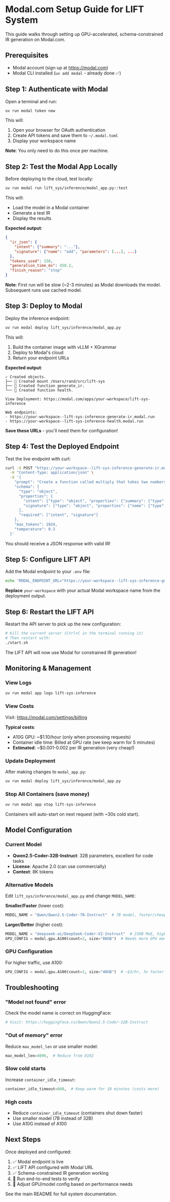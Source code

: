 # Modal.com Setup Guide for LIFT System

This guide walks through setting up GPU-accelerated, schema-constrained IR generation on Modal.com.

## Prerequisites

- Modal account (sign up at https://modal.com)
- Modal CLI installed (`uv add modal` - already done ✅)

## Step 1: Authenticate with Modal

Open a terminal and run:

```bash
uv run modal token new
```

This will:
1. Open your browser for OAuth authentication
2. Create API tokens and save them to `~/.modal.toml`
3. Display your workspace name

**Note**: You only need to do this once per machine.

## Step 2: Test the Modal App Locally

Before deploying to the cloud, test locally:

```bash
uv run modal run lift_sys/inference/modal_app.py::test
```

This will:
- Load the model in a Modal container
- Generate a test IR
- Display the results

**Expected output**:
```json
{
  "ir_json": {
    "intent": {"summary": "..."},
    "signature": {"name": "add", "parameters": [...], ...}
  },
  "tokens_used": 150,
  "generation_time_ms": 450.2,
  "finish_reason": "stop"
}
```

**Note**: First run will be slow (~2-3 minutes) as Modal downloads the model. Subsequent runs use cached model.

## Step 3: Deploy to Modal

Deploy the inference endpoint:

```bash
uv run modal deploy lift_sys/inference/modal_app.py
```

This will:
1. Build the container image with vLLM + XGrammar
2. Deploy to Modal's cloud
3. Return your endpoint URLs

**Expected output**:
```
✓ Created objects.
├── 🔨 Created mount /Users/rand/src/lift-sys
├── 🔨 Created function generate_ir.
└── 🔨 Created function health.

View Deployment: https://modal.com/apps/your-workspace/lift-sys-inference

Web endpoints:
- https://your-workspace--lift-sys-inference-generate-ir.modal.run
- https://your-workspace--lift-sys-inference-health.modal.run
```

**Save these URLs** - you'll need them for configuration!

## Step 4: Test the Deployed Endpoint

Test the live endpoint with curl:

```bash
curl -X POST "https://your-workspace--lift-sys-inference-generate-ir.modal.run" \
  -H "Content-Type: application/json" \
  -d '{
    "prompt": "Create a function called multiply that takes two numbers and returns their product",
    "schema": {
      "type": "object",
      "properties": {
        "intent": {"type": "object", "properties": {"summary": {"type": "string"}}, "required": ["summary"]},
        "signature": {"type": "object", "properties": {"name": {"type": "string"}, "parameters": {"type": "array"}}, "required": ["name", "parameters"]}
      },
      "required": ["intent", "signature"]
    },
    "max_tokens": 1024,
    "temperature": 0.3
  }'
```

You should receive a JSON response with valid IR!

## Step 5: Configure LIFT API

Add the Modal endpoint to your `.env` file:

```bash
echo 'MODAL_ENDPOINT_URL="https://your-workspace--lift-sys-inference-generate-ir.modal.run"' >> .env
```

**Replace** `your-workspace` with your actual Modal workspace name from the deployment output.

## Step 6: Restart the LIFT API

Restart the API server to pick up the new configuration:

```bash
# Kill the current server (Ctrl+C in the terminal running it)
# Then restart with:
./start.sh
```

The LIFT API will now use Modal for constrained IR generation!

## Monitoring & Management

### View Logs

```bash
uv run modal app logs lift-sys-inference
```

### View Costs

Visit: https://modal.com/settings/billing

**Typical costs**:
- A10G GPU: ~$1.10/hour (only when processing requests)
- Container idle time: Billed at GPU rate (we keep warm for 5 minutes)
- **Estimated**: ~$0.001-0.002 per IR generation (very cheap!)

### Update Deployment

After making changes to `modal_app.py`:

```bash
uv run modal deploy lift_sys/inference/modal_app.py
```

### Stop All Containers (save money)

```bash
uv run modal app stop lift-sys-inference
```

Containers will auto-start on next request (with ~30s cold start).

## Model Configuration

### Current Model
- **Qwen2.5-Coder-32B-Instruct**: 32B parameters, excellent for code tasks
- **License**: Apache 2.0 (can use commercially)
- **Context**: 8K tokens

### Alternative Models

Edit `lift_sys/inference/modal_app.py` and change `MODEL_NAME`:

**Smaller/Faster** (lower cost):
```python
MODEL_NAME = "Qwen/Qwen2.5-Coder-7B-Instruct"  # 7B model, faster/cheaper
```

**Larger/Better** (higher cost):
```python
MODEL_NAME = "deepseek-ai/DeepSeek-Coder-V2-Instruct"  # 236B MoE, highest quality
GPU_CONFIG = modal.gpu.A100(count=2, size="80GB")  # Needs more GPU memory
```

### GPU Configuration

For higher traffic, use A100:

```python
GPU_CONFIG = modal.gpu.A100(count=1, size="40GB")  # ~$3/hr, 3x faster inference
```

## Troubleshooting

### "Model not found" error

Check the model name is correct on HuggingFace:
```bash
# Visit: https://huggingface.co/Qwen/Qwen2.5-Coder-32B-Instruct
```

### "Out of memory" error

Reduce `max_model_len` or use smaller model:
```python
max_model_len=4096,  # Reduce from 8192
```

### Slow cold starts

Increase `container_idle_timeout`:
```python
container_idle_timeout=600,  # Keep warm for 10 minutes (costs more)
```

### High costs

- Reduce `container_idle_timeout` (containers shut down faster)
- Use smaller model (7B instead of 32B)
- Use A10G instead of A100

## Next Steps

Once deployed and configured:

1. ✅ Modal endpoint is live
2. ✅ LIFT API configured with Modal URL
3. ✅ Schema-constrained IR generation working
4. 🎯 Run end-to-end tests to verify
5. 🎯 Adjust GPU/model config based on performance needs

See the main README for full system documentation.
